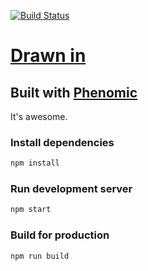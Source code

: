 [![Build Status](https://travis-ci.org/peterjacobson/drawn-in.svg?branch=master)](https://travis-ci.org/peterjacobson/drawn-in)

# [Drawn in](http://drawnin.nz)



## Built with [Phenomic](https://github.com/MoOx/phenomic)
It's awesome.

### Install dependencies

```sh
npm install
```

### Run development server

```sh
npm start
```

### Build for production

```sh
npm run build
```
